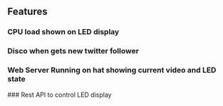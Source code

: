 ## Features

### CPU load shown on LED display

### Disco when gets new twitter follower

### Web Server Running on hat showing current video and LED state

### Rest API to control LED display